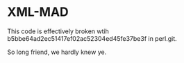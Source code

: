 XML-MAD
=======

This code is effectively broken wtih b5bbe64ad2ec51417ef02ac52304ed45fe37be3f in perl.git.

So long friend, we hardly knew ye.
